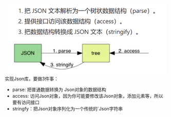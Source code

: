 
![alt text](image-1.png)
实现Json库，要做3件事：
- parse: 把普通数据转换为 Json对象的数据结构
- access: 访问Json对象，因为你可能要修改该Json对象，添加元素等，所以要有访问接口
- stringfy：把Json对象序列化为一个传统的`Json字符串